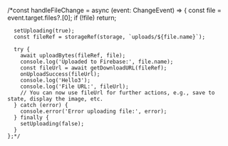   /*const handleFileChange = async (event: ChangeEvent<HTMLInputElement>) => {
      const file = event.target.files?.[0];
      if (!file) return;
  
      setUploading(true);
      const fileRef = storageRef(storage, `uploads/${file.name}`);
  
      try {
        await uploadBytes(fileRef, file);
        console.log('Uploaded to Firebase:', file.name);
        const fileUrl = await getDownloadURL(fileRef);
        onUploadSuccess(fileUrl);
        console.log('Hello3');
        console.log('File URL:', fileUrl);
        // You can now use fileUrl for further actions, e.g., save to state, display the image, etc.
      } catch (error) {
        console.error('Error uploading file:', error);
      } finally {
        setUploading(false);
      }
    };*/